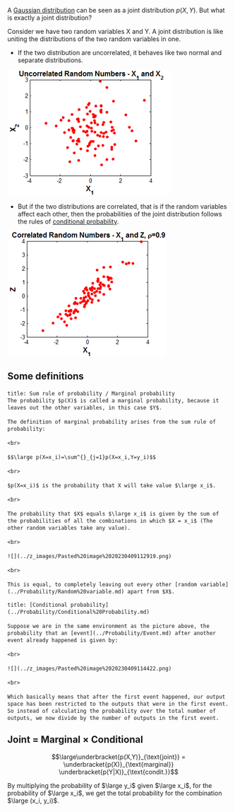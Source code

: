 A [Gaussian distribution](Gaussian%20distribution.md) can be seen as a joint distribution $p(X,Y)$.
But what is exactly a joint distribution?

Consider we have two random variables X and Y.
A joint distribution is like uniting the distributions of the two random variables in one.

- If the two distribution are uncorrelated, it behaves like two normal and separate distributions.

![](../z_images/prob1.png)

- But if the two distributions are correlated, that is if the random variables affect each other, then the probabilities of the joint distribution follows the rules of [conditional probability](../Probability/Conditional%20Probability.md).

![](../z_images/prob2.png)


## Some definitions

```ad-summary
title: Sum rule of probability / Marginal probability
The probability $p(X)$ is called a marginal probability, because it leaves out the other variables, in this case $Y$.

The definition of marginal probability arises from the sum rule of probability:

<br>

$$\large p(X=x_i)=\sum^{}_{j=1}p(X=x_i,Y=y_i)$$

<br>

$p(X=x_i)$ is the probability that X will take value $\large x_i$.

<br>

The probability that $X$ equals $\large x_i$ is given by the sum of the probabilities of all the combinations in which $X = x_i$ (The other random variables take any value).

<br>

![](../z_images/Pasted%20image%2020230409112919.png)

<br>

This is equal, to completely leaving out every other [random variable](../Probability/Random%20variable.md) apart from $X$.
```

```ad-summary
title: [Conditional probability](../Probability/Conditional%20Probability.md)

Suppose we are in the same environment as the picture above, the probability that an [event](../Probability/Event.md) after another event already happened is given by:

<br>

![](../z_images/Pasted%20image%2020230409114422.png)

<br>

Which basically means that after the first event happened, our output space has been restricted to the outputs that were in the first event. So instead of calculating the probability over the total number of outputs, we now divide by the number of outputs in the first event.

```


## Joint = Marginal × Conditional

$$\large\underbracket{p(X,Y)}_{\text{joint}} = \underbracket{p(X)}_{\text{marginal}} \underbracket{p(Y|X)}_{\text{condit.}}$$

By multiplying the probability of $\large y_i$ given $\large x_i$, for the probability of $\large x_i$, we get the total probability for the combination $\large (x_i, y_i)$.


